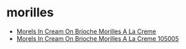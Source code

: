 # morilles

 * [Morels In Cream On Brioche Morilles A La Creme](../../index/m/morels-in-cream-on-brioche-morilles-a-la-creme-105005.json)
 * [Morels In Cream On Brioche Morilles A La Creme 105005](../../index/m/morels-in-cream-on-brioche-morilles-a-la-creme-105005.json)
